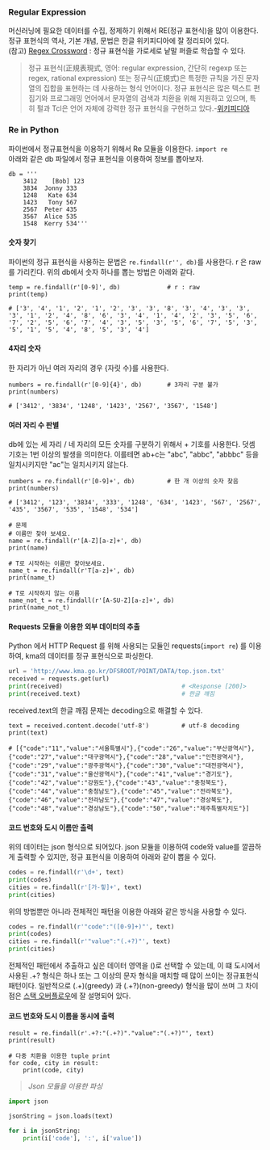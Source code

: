 ### Regular Expression

머신러닝에 필요한 데이터를 수집, 정제하기 위해서 RE(정규 표현식)을 많이 이용한다. 정규 표현식의 역사, 기본 개념, 문법은 한글 위키피디아에 잘 정리되어 있다.  
(참고) [Regex Crossword](https://regexcrossword.com/) : 정규 표현식을 가로세로 낱말 퍼즐로 학습할 수 있다.
>정규 표현식(正規表現式, 영어: regular expression, 간단히 regexp 또는 regex, rational expression) 또는 정규식(正規式)은 특정한 규칙을 가진 문자열의 집합을 표현하는 데 사용하는 형식 언어이다. 정규 표현식은 많은 텍스트 편집기와 프로그래밍 언어에서 문자열의 검색과 치환을 위해 지원하고 있으며, 특히 펄과 Tcl은 언어 자체에 강력한 정규 표현식을 구현하고 있다.-[위키피디아](https://ko.wikipedia.org/wiki/%EC%A0%95%EA%B7%9C_%ED%91%9C%ED%98%84%EC%8B%9D)

### Re in Python
파이썬에서 정규표현식을 이용하기 위해서 Re 모듈을 이용한다. `import re`  
아래와 같은 db 파일에서 정규 표현식을 이용하여 정보를 뽑아보자.
```
db = '''
    3412    [Bob] 123
    3834  Jonny 333
    1248   Kate 634
    1423   Tony 567
    2567  Peter 435
    3567  Alice 535
    1548  Kerry 534'''
```

#### 숫자 찾기  
파이썬의 정규 표현식을 사용하는 문법은 `re.findall(r'', db)`를 사용한다. r 은 raw를 가리킨다.
위의 db에서 숫자 하나를 뽑는 방법은 아래와 같다. 
```
temp = re.findall(r'[0-9]', db)             # r : raw
print(temp)

# ['3', '4', '1', '2', '1', '2', '3', '3', '8', '3', '4', '3', '3', '3', '1', '2', '4', '8', '6', '3', '4', '1', '4', '2', '3', '5', '6', '7', '2', '5', '6', '7', '4', '3', '5', '3', '5', '6', '7', '5', '3', '5', '1', '5', '4', '8', '5', '3', '4']
```

#### 4자리 숫자  
한 자리가 아닌 여러 자리의 경우 {자릿 수}를 사용한다.
```
numbers = re.findall(r'[0-9]{4}', db)       # 3자리 구분 불가
print(numbers)                              

# ['3412', '3834', '1248', '1423', '2567', '3567', '1548']
```

#### 여러 자리 수 판별
db에 있는 세 자리 / 네 자리의 모든 숫자를 구분하기 위해서 + 기호를 사용한다. 덧셈 기호는 1번 이상의 발생을 의미한다. 이를테면 ab+c는 "abc", "abbc", "abbbc" 등을 일치시키지만 "ac"는 일치시키지 않는다.
```
numbers = re.findall(r'[0-9]+', db)         # 한 개 이상의 숫자 찾음
print(numbers)

# ['3412', '123', '3834', '333', '1248', '634', '1423', '567', '2567', '435', '3567', '535', '1548', '534']
```

```
# 문제
# 이름만 찾아 보세요.
name = re.findall(r'[A-Z][a-z]+', db)
print(name)

# T로 시작하는 이름만 찾아보세요.
name_t = re.findall(r'T[a-z]+', db)
print(name_t)

# T로 시작하지 않는 이름
name_not_t = re.findall(r'[A-SU-Z][a-z]+', db)
print(name_not_t)
```

#### Requests 모듈을 이용한 외부 데이터의 추출
Python 에서 HTTP Request 를 위해 사용되는 모듈인 requests(`import re`) 를 이용하여, kma의 데이터를 정규 표현식으로 파싱한다.
```python
url = 'http://www.kma.go.kr/DFSROOT/POINT/DATA/top.json.txt'
received = requests.get(url)
print(received)                                 # <Response [200]>
print(received.text)                            # 한글 꺠짐
```
received.text의 한글 깨짐 문제는 decoding으로 해결할 수 있다.
```
text = received.content.decode('utf-8')         # utf-8 decoding
print(text)

# [{"code":"11","value":"서울특별시"},{"code":"26","value":"부산광역시"},{"code":"27","value":"대구광역시"},{"code":"28","value":"인천광역시"},{"code":"29","value":"광주광역시"},{"code":"30","value":"대전광역시"},{"code":"31","value":"울산광역시"},{"code":"41","value":"경기도"},{"code":"42","value":"강원도"},{"code":"43","value":"충청북도"},{"code":"44","value":"충청남도"},{"code":"45","value":"전라북도"},{"code":"46","value":"전라남도"},{"code":"47","value":"경상북도"},{"code":"48","value":"경상남도"},{"code":"50","value":"제주특별자치도"}]
```
#### 코드 번호와 도시 이름만 출력
위의 데이터는 json 형식으로 되어있다. json 모듈을 이용하여 code와 value를 깔끔하게 출력할 수 있지만, 정규 표현식을 이용하여 아래와 같이 뽑을 수 있다.
```python 
codes = re.findall(r'\d+', text)
print(codes)
cities = re.findall(r'[가-힣]+', text)
print(cities)
```
위의 방법뿐만 아니라 전체적인 패턴을 이용한 아래와 같은 방식을 사용할 수 있다.
```python
codes = re.findall(r'"code":"([0-9]+)"', text)
print(codes)
cities = re.findall(r'"value":"(.+?)"', text)
print(cities)
```
전체적인 패턴에서 추출하고 싶은 데이터 영역을 ()로 선택할 수 있는데, 이 떄 도시에서 사용된 .+? 형식은 하나 또는 그 이상의 문자 형식을 매치할 때 많이 쓰이는 정규표현식 패턴이다. 
일반적으로 (.+)(greedy) 과 (.+?)(non-greedy) 형식을 많이 쓰며 그 차이점은 [스택 오버플로우](https://stackoverflow.com/questions/14213848/difference-between-and)에 잘 설명되어 있다.
#### 코드 번호와 도시 이름을 동시에 출력
```
result = re.findall(r'.+?:"(.+?)"."value":"(.+?)"', text)
print(result)

# 다중 치환을 이용한 tuple print
for code, city in result:
    print(code, city)
```
> *Json 모듈을 이용한 파싱*
```python
import json

jsonString = json.loads(text)

for i in jsonString:
    print(i['code'], ':', i['value'])
```
